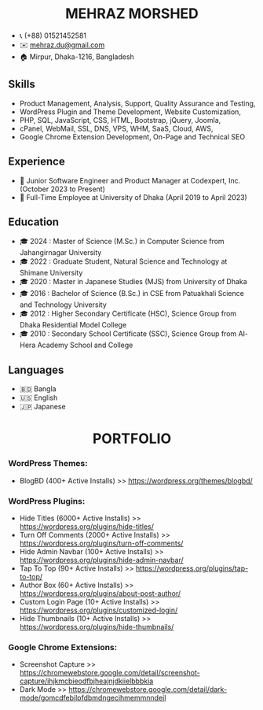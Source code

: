 <h1 align="center">MEHRAZ MORSHED</h1>

- 📞 (+88) 01521452581
- ✉️ mehraz.du@gmail.com
- 🏠 Mirpur, Dhaka-1216, Bangladesh

## Skills
- Product Management, Analysis, Support, Quality Assurance and Testing,
- WordPress Plugin and Theme Development, Website Customization,
- PHP, SQL, JavaScript, CSS, HTML, Bootstrap, jQuery, Joomla,
- cPanel, WebMail, SSL, DNS, VPS, WHM, SaaS, Cloud, AWS,
- Google Chrome Extension Development, On-Page and Technical SEO

## Experience
- 💼 Junior Software Engineer and Product Manager at Codexpert, Inc. (October 2023 to Present)
- 💼 Full-Time Employee at University of Dhaka (April 2019 to April 2023)

## Education
- 🎓 2024 : Master of Science (M.Sc.) in Computer Science from Jahangirnagar University
- 🎓 2022 : Graduate Student, Natural Science and Technology at Shimane University
- 🎓 2020 : Master in Japanese Studies (MJS) from University of Dhaka
- 🎓 2016 : Bachelor of Science (B.Sc.) in CSE from Patuakhali Science and Technology University
- 🎓 2012 : Higher Secondary Certificate (HSC), Science Group from Dhaka Residential Model College
- 🎓 2010 : Secondary School Certificate (SSC), Science Group from Al-Hera Academy School and College

## Languages
- 🇧🇩 Bangla
- 🇺🇸 English
- 🇯🇵 Japanese

<h1 align="center">PORTFOLIO</h1>

### WordPress Themes:
- BlogBD (400+ Active Installs) >> https://wordpress.org/themes/blogbd/

### WordPress Plugins:
- Hide Titles (6000+ Active Installs) >> https://wordpress.org/plugins/hide-titles/
- Turn Off Comments (2000+ Active Installs) >> https://wordpress.org/plugins/turn-off-comments/
- Hide Admin Navbar (100+ Active Installs) >> https://wordpress.org/plugins/hide-admin-navbar/
- Tap To Top (90+ Active Installs) >> https://wordpress.org/plugins/tap-to-top/
- Author Box (60+ Active Installs) >> https://wordpress.org/plugins/about-post-author/
- Custom Login Page (10+ Active Installs) >> https://wordpress.org/plugins/customized-login/
- Hide Thumbnails (10+ Active Installs) >> https://wordpress.org/plugins/hide-thumbnails/

### Google Chrome Extensions:
- Screenshot Capture >>	https://chromewebstore.google.com/detail/screenshot-capture/ihjkmcbieodfbjheajnjdkiielbbbkia
- Dark Mode	>> https://chromewebstore.google.com/detail/dark-mode/gomcdfebilpfdbmdngecihmemmnndejl

<!---
mehrazmorshed/mehrazmorshed is a ✨ special ✨ repository because its `README.md` (this file) appears on your GitHub profile.
You can click the Preview link to take a look at your changes.
--->
